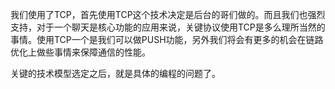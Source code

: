 我们使用了TCP，首先使用TCP这个技术决定是后台的哥们做的。而且我们也强烈支持，对于一个聊天是核心功能的应用来说，关键协议使用TCP是多么理所当然的事情。使用TCP一个是我们可以做PUSH功能，另外我们将会有更多的机会在链路优化上做些事情来保障通信的性能。



关键的技术模型选定之后，就是具体的编程的问题了。
